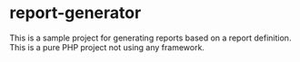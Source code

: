 # report-generator
This is a sample project for generating reports based on a report definition.
This is a pure PHP project not using any framework.
